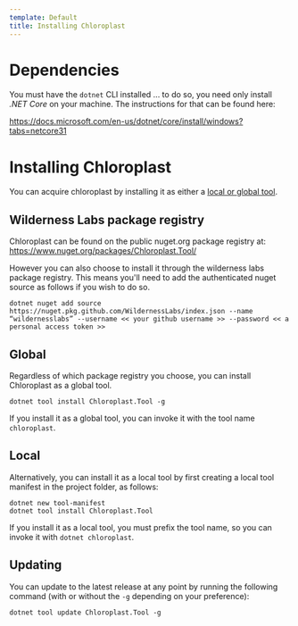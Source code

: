 ```yaml
---
template: Default
title: Installing Chloroplast
---
```


# Dependencies

You must have the `dotnet` CLI installed ... to do so, you need only install _.NET Core_ on your machine. The instructions for that can be found here:

https://docs.microsoft.com/en-us/dotnet/core/install/windows?tabs=netcore31

# Installing Chloroplast

You can acquire chloroplast by installing it as either a [local or global 
tool](https://docs.microsoft.com/en-us/dotnet/core/tools/dotnet-tool-install).


## Wilderness Labs package registry

Chloroplast can be found on the public nuget.org package registry at:  
https://www.nuget.org/packages/Chloroplast.Tool/

However you can also choose to install it through the wilderness labs package
registry. This means you'll need to add the authenticated nuget source as follows if you wish to do so.

```
dotnet nuget add source https://nuget.pkg.github.com/WildernessLabs/index.json --name “wildernesslabs” --username << your github username >> --password << a personal access token >>
```

## Global
Regardless of which package registry you choose, you can install Chloroplast as a global tool.

```
dotnet tool install Chloroplast.Tool -g
```

If you install it as a global tool, you can invoke it with the tool name
`chloroplast`.

## Local
Alternatively, you can install it as a local tool by first creating a local
tool manifest in the project folder, as follows:

```
dotnet new tool-manifest
dotnet tool install Chloroplast.Tool
```

If you install it as a local tool, you must prefix the tool name, so you can invoke it with `dotnet chloroplast`.

## Updating

You can update to the latest release at any point by running the following command (with or without the `-g` depending on your preference):

```
dotnet tool update Chloroplast.Tool -g
```
